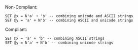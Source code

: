 Non-Compliant:

```tsql
SET @x = N'a' + 'b' -- combining unicode and ASCII strings
SET @y = 'a' + N'b' -- combining ASCII and unicode strings
```

Compliant:

```tsql
SET @x = 'a' + 'b' -- combining ASCII strings
SET @y = N'a' + N'b' -- combining unicode strings
```

